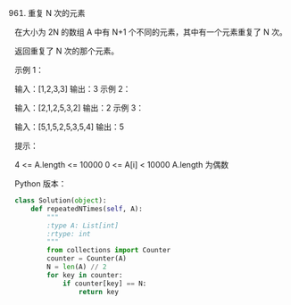 961. 重复 N 次的元素

在大小为 2N 的数组 A 中有 N+1 个不同的元素，其中有一个元素重复了 N 次。

返回重复了 N 次的那个元素。

 

示例 1：

输入：[1,2,3,3]
输出：3
示例 2：

输入：[2,1,2,5,3,2]
输出：2
示例 3：

输入：[5,1,5,2,5,3,5,4]
输出：5
 

提示：

4 <= A.length <= 10000
0 <= A[i] < 10000
A.length 为偶数

Python 版本：

```python
class Solution(object):
    def repeatedNTimes(self, A):
        """
        :type A: List[int]
        :rtype: int
        """
        from collections import Counter
        counter = Counter(A)
        N = len(A) // 2
        for key in counter:
            if counter[key] == N:
                return key
```